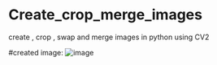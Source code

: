 # Create_crop_merge_images
 create , crop , swap and merge images in python using CV2

#created image:
![image](https://user-images.githubusercontent.com/66632191/121349832-95526c80-c947-11eb-91d6-4ab167446802.png)


